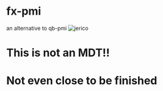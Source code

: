 # fx-pmi
an alternative to qb-pmi
![jerico](https://cdn.discordapp.com/attachments/1036269178665050202/1143747718959857734/Captura_de_pantalla_2023-08-23_002419.png)

# This is not an MDT!!

# Not even close to be finished

